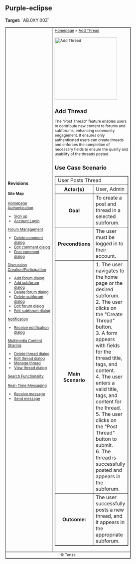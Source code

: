 


<h2>Purple-eclipse</h2>
<p><strong>Target:</strong> `AB.0XY.00Z`</p>

<table border="1" cellpadding="0" cellspacing="0" style="width: 80%; font-size: 12px;">
    <tr style="width: 70%;">
        <td>
            <h3>Revisions</h3>
            <h4 style="list-style-type: none; padding-left: 0;">Site Map</h4>
            <a href="../homepage/homepage.md">Homepage</a>
            <br>
            <a href="../authenticate-user/account-signup.md">Authentication</a>
            <ul>
                <li><a href="../authenticate-user/account-signup.md">Sign up</a></li>
                <li><a href="../authenticate-user/account-login.md">Account Login</a></li>
            </ul>
            <a href="delete-comment.md">Forum Management</a>
            <ul>
                <li><a href="../manage-comment/delete-comment.md">Delete comment dialog</a></li>
                <li><a href="../manage-comment/edit-comment.md">Edit comment dialog</a></li>
                <li><a href="../manage-comment/post-comment.md">Post comment dialog</a></li>
            </ul>
            <a href="../manage-forum/add-forum.md">Discussion Creation/Participation</a>
            <ul>
                <li><a href="../manage-forum/add-forum.md">Add forum dialog</a></li>
                <li><a href="../manage-forum/add-subforum.md">Add subforum dialog</a></li>
                <li><a href="../manage-forum/delete-forum.md">Delete forum dialog</a></li>
                <li><a href="../manage-forum/delete-subforum.md">Delete subforum dialog</a></li>
                <li><a href="../manage-forum/edit-forum.md">Edit forum dialog</a></li>
                <li><a href="../manage-forum/edit-subforum.md">Edit subforum dialog</a></li>
            </ul>
            <a href="../manage-notification/receive-notification.md">Notification</a>
            <ul>
                <li><a href="../manage-notification/receive-notification.md">Receive notification dialog</a></li>
            </ul>
            <a href="delete-thread.md">Multimedia Content Sharing</a>
            <ul>
                <li><a href="delete-thread.md">Delete thread dialog</a></li>
                <li><a href="edit-thread.md">Edit thread dialog</a></li>
                <li><a href="manage-thread.md">Manage thread</a></li>
                <li><a href="view-thread.md">View thread dialog</a></li>
            </ul>
            <a href="">Search Functionality</a>
            <br><br>
            <a href="../manage-message/receive-message.md">Real-Time Messaging</a>
            <ul>
                <li><a href="../manage-message/receive-message.md">Receive message</a></li>
                <li><a href="../manage-message/send-message.md">Send message</a></li>
            </ul>
        </td>
        <td valign="top" style="width: 30%;">
            <a href="https://github.com/Davidty143/purple-eclipse/blob/main/docs/homepage/homepage.md">Homepage</a> &gt;
            <a href="https://github.com/Davidty143/purple-eclipse/tree/main/docs/manage-thread">Add Thread</a>
            <br><br>
            <img src="" alt="Add Thread" width="200">
            <h2>Add Thread</h2>
            <p>The "Post Thread" feature enables users to contribute new content to forums and subforums, enhancing community engagement.
              It ensures only authenticated users can create threads and enforces the completion of necessary fields to ensure the quality and usability of the threads posted.
           </p>
            <h2>Use Case Scenario</h2>
            <table border="1">
                <tr>
                    <td colspan="2" align="left">
                     User Posts Thread
                    </td>
                </tr>
                <tr>
                    <th>Actor(s)</th>
                    <td>User, Admin</td>
                </tr>
              <tr>
                <th>Goal</th>
                <td>To create a post and thread in a selected subforum.
              </td>
              </tr>  
                <tr>
                    <th>Precondtions</th>
                    <td>
                          The user must be logged in to their account.
                    </td>
                </tr>
                <tr>
                    <th>Main Scenario</th>
                    <td>
                        1. The user navigates to the home page or the desired subforum.
                        <br>
                        2. The user clicks on the "Create Thread" button.
                        <br>
                        3. A form appears with fields for the thread title, tags, and content.
                        <br>
                        4. The user enters a valid title, tags, and content for the thread.
                        <br>
                        5. The user clicks on the "Post Thread" button to submit.
                        <br>            
                        6. The thread is successfully posted and appears in the subforum.
                    </td>
                </tr>
                <tr>
                    <th>Outcome: </th>
                    <td>The user successfully posts a new thread, and it appears in the appropriate subforum.
                </td>
                </tr>
            </table>   
          <tr>
              <td colspan="2" align="center">
                  © Tenza
              </td>
          </tr>
</table>
